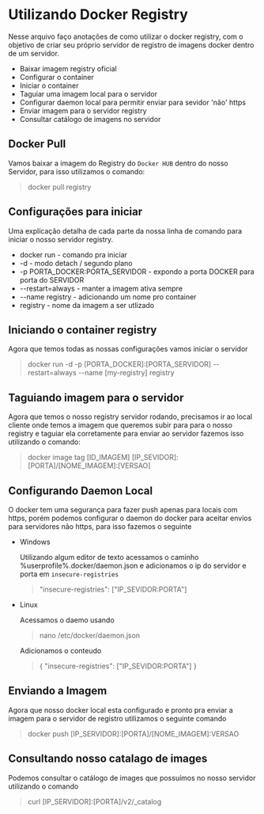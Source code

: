 # Utilizando Docker Registry

Nesse arquivo faço anotações de como utilizar o docker registry, com o objetivo de criar seu próprio servidor de registro de imagens docker dentro de um servidor.

- Baixar imagem registry oficial
- Configurar o container
- Iniciar o container
- Taguiar uma imagem local para o servidor
- Configurar daemon local para permitir enviar para sevidor 'não' https
- Enviar imagem para o servidor registry
- Consultar catálogo de imagens no servidor

## Docker Pull
Vamos baixar a imagem do Registry do ``Docker HUB`` dentro do nosso Servidor, para isso utilizamos o comando:
>docker pull registry

## Configurações para iniciar
Uma explicação detalha de cada parte da nossa linha de comando para iniciar o nosso servidor registry.

- docker run - comando pra iniciar
- -d - modo detach / segundo plano
- -p PORTA_DOCKER:PORTA_SERVIDOR - expondo a porta DOCKER para porta do SERVIDOR
- --restart=always - manter a imagem ativa sempre
- --name registry - adicionando um nome pro container
- registry - nome da imagem a ser utlizado

## Iniciando o container registry
Agora que temos todas as nossas configurações vamos iniciar o servidor
>docker run -d -p [PORTA_DOCKER]:[PORTA_SERVIDOR] --restart=always --name [my-registry] registry


## Taguiando imagem para o servidor
Agora que temos o nosso registry servidor rodando, precisamos ir ao local cliente onde temos a imagem
que queremos subir para para o nosso registry e taguiar ela corretamente para enviar ao servidor
fazemos isso utilizando o comando:
>docker image tag [ID_IMAGEM] [IP_SEVIDOR]:[PORTA]/[NOME_IMAGEM]:[VERSAO]

## Configurando Daemon Local
O docker tem uma segurança para fazer push apenas para locais com https, porém podemos configurar
o daemon do docker para aceitar envios para servidores não https, para isso fazemos o seguinte

- Windows

    Utilizando algum editor de texto acessamos o caminho %userprofile%\.docker/daemon.json e adicionamos o ip do servidor e porta em ``insecure-registries``
    >"insecure-registries": ["IP_SEVIDOR:PORTA"]

- Linux

    Acessamos o daemo usando
    >nano /etc/docker/daemon.json

    Adicionamos o conteudo
    >{ "insecure-registries": ["IP_SEVIDOR:PORTA"] }

## Enviando a Imagem
Agora que nosso docker local esta configurado e pronto pra enviar a imagem para o servidor de registro
utilizamos o seguinte comando
>docker push [IP_SERVIDOR]:[PORTA]/[NOME_IMAGEM]:VERSAO

## Consultando nosso catalago de images
Podemos consultar o catálogo de images que possuímos no nosso servidor utilizando o comando
>curl [IP_SERVIDOR]:[PORTA]/v2/_catalog
